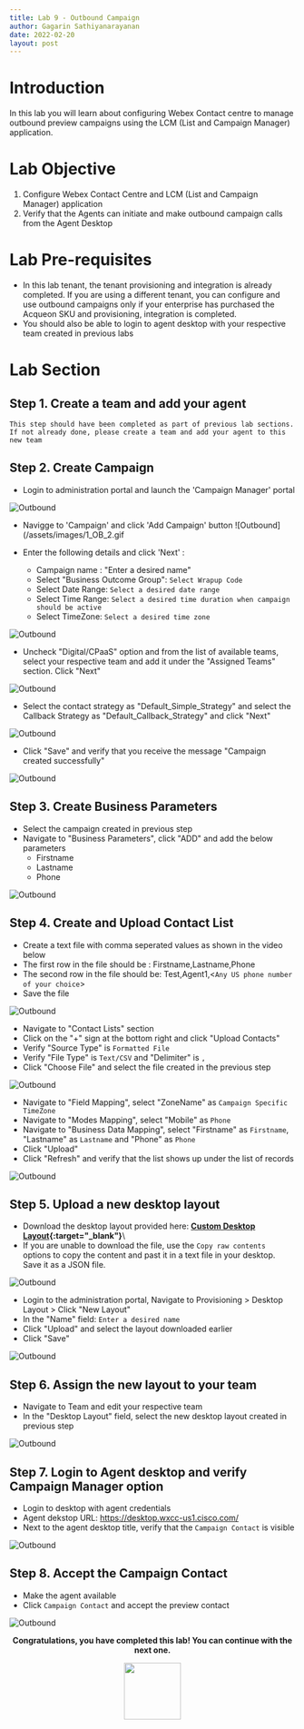 ```yaml
---
title: Lab 9 - Outbound Campaign
author: Gagarin Sathiyanarayanan
date: 2022-02-20
layout: post
---
```


# Introduction
In this lab you will learn about configuring Webex Contact centre to manage outbound preview campaigns using the LCM (List and Campaign Manager) application.
# Lab Objective
1. Configure Webex Contact Centre and LCM (List and Campaign Manager) application
2. Verify that the Agents can initiate and make outbound campaign calls from the Agent Desktop

# Lab Pre-requisites
- In this lab tenant, the tenant provisioning and integration is already completed. If you are using a different tenant, you can configure and use outbound campaigns only if your enterprise has purchased the Acqueon SKU and provisioning, integration is completed. 
- You should also be able to login to agent desktop with your respective team created in previous labs


# Lab Section

## Step 1. Create a team and add your agent

`This step should have been completed as part of previous lab sections. If not already done, please create a team and add your agent to this new team`

## Step 2. Create Campaign

- Login to administration portal and launch the 'Campaign Manager' portal 

![Outbound](/assets/images/1_OB_1.gif)


- Navigge to 'Campaign' and click 'Add Campaign' button
![Outbound](/assets/images/1_OB_2.gif


- Enter the following details and click 'Next' : 
  - Campaign name : "Enter a desired name"
  - Select "Business Outcome Group": `Select Wrapup Code`
  - Select Date Range: `Select a desired date range`
  - Select Time Range: `Select a desired time duration when campaign should be active`
  - Select TimeZone: `Select a desired time zone`


![Outbound](/assets/images/1_OB_3.gif)


- Uncheck "Digital/CPaaS" option and from the list of available teams, select your respective team and add it under the "Assigned Teams" section. Click "Next"   

![Outbound](/assets/images/1_OB_4.gif)


- Select the contact strategy as "Default_Simple_Strategy" and select the Callback Strategy as "Default_Callback_Strategy" and click "Next"

![Outbound](/assets/images/1_OB_5.gif)


- Click "Save" and verify that you receive the message "Campaign created successfully"

![Outbound](/assets/images/1_OB_6.gif)



## Step 3. Create Business Parameters
- Select the campaign created in previous step 
- Navigate to "Business Parameters", click "ADD" and add the below parameters
  - Firstname 
  - Lastname
  - Phone

![Outbound](/assets/images/1_OB_7.gif)


## Step 4. Create and Upload Contact List 

- Create a text file with comma seperated values as shown in the video below 
- The first row in the file should be : Firstname,Lastname,Phone
- The second row in the file should be: Test,Agent1,<`Any US phone number of your choice`>
- Save the file 

![Outbound](/assets/images/1_OB_8.gif)


- Navigate to "Contact Lists" section 
-  Click on the "+" sign at the bottom right and click "Upload Contacts"
-  Verify "Source Type" is `Formatted File`
-  Verify "File Type" is `Text/CSV` and "Delimiter" is `,`
-  Click "Choose File" and select the file created in the previous step

![Outbound](/assets/images/1_OB_9.gif)


- Navigate to "Field Mapping", select "ZoneName" as `Campaign Specific TimeZone`
- Navigate to "Modes Mapping", select "Mobile" as `Phone`
- Navigate to "Business Data Mapping", select "Firstname" as `Firstname`, "Lastname" as `Lastname` and "Phone" as `Phone`
- Click "Upload"
- Click "Refresh" and verify that the list shows up under the list of records

![Outbound](/assets/images/1_OB_10.gif)


## Step 5. Upload a new desktop layout

- Download the desktop layout provided here: **[Custom Desktop Layout](https://github.com/WebexCC/webexcc.github.io/blob/master/assets/Acqueon_Desktop_Layout.json){:target="\_blank"}**\
- If you are unable to download the file, use the `Copy raw contents` options to copy the content and past it in a text file in your desktop. Save it as a JSON file. 

![Outbound](/assets/images/1_OB_15.png)


- Login to the administration portal, Navigate to Provisioning > Desktop Layout > Click "New Layout"
- In the "Name" field: `Enter a desired name`
- Click "Upload" and select the layout downloaded earlier
- Click "Save"

![Outbound](/assets/images/1_OB_11.gif)


## Step 6. Assign the new layout to your team

- Navigate to Team and edit your respective team 
- In the "Desktop Layout" field, select the new desktop layout created in previous step

![Outbound](/assets/images/1_OB_12.gif)


## Step 7. Login to Agent desktop and verify Campaign Manager option 

- Login to desktop with agent credentials
- Agent dekstop URL: https://desktop.wxcc-us1.cisco.com/
- Next to the agent desktop title, verify that the `Campaign Contact` is visible 

![Outbound](/assets/images/1_OB_13.gif)


## Step 8. Accept the Campaign Contact

- Make the agent available 
- Click `Campaign Contact` and accept the preview contact 

![Outbound](/assets/images/1_OB_14.gif)



<p style="text-align:center"><strong>Congratulations, you have completed this lab! You can continue with the next one.</strong></p>
		
<p style="text-align:center;"><img src="/assets/gitbook/images/webex.png" width="100"></p>	
